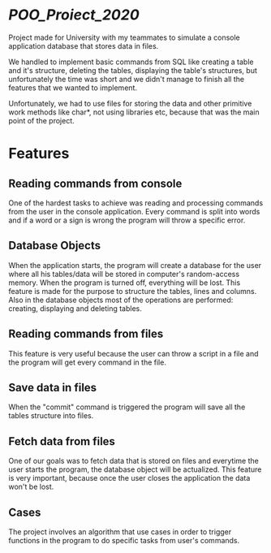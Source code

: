 # *POO_Proiect_2020*
Project made for University with my teammates to simulate a console application database that stores data in files.

We handled to implement basic commands from SQL like creating a table and it's structure, deleting the tables, displaying the table's structures, but unfortunately the time was short and we didn't manage to finish all the features that we wanted to implement.

Unfortunately, we had to use files for storing the data and other primitive work methods like char*, not using libraries etc, because that was the main point of the project.
# Features
## Reading commands from console
One of the hardest tasks to achieve was reading and processing commands from the user in the console application. 
Every command is split into words and if a word or a sign is wrong the program will throw a specific error.
## Database Objects
When the application starts, the program will create a database for the user where all his tables/data will be stored in computer's random-access memory.
When the program is turned off, everything will be lost. This feature is made for the purpose to structure the tables, lines and columns.
Also in the database objects most of the operations are performed: creating, displaying and deleting tables.
## Reading commands from files
This feature is very useful because the user can throw a script in a file and the program will get every command in the file. 
## Save data in files
When the "commit" command is triggered the program will save all the tables structure into files.
## Fetch data from files
One of our goals was to fetch data that is stored on files and everytime the user starts the program, the database object will be actualized.
This feature is very important, because once the user closes the application the data won't be lost.
## Cases
The project involves an algorithm that use cases in order to trigger functions in the program to do specific tasks from user's commands.

